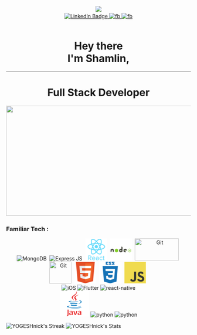 <div id="header" align="center">
  <img src="https://media.giphy.com/media/qgQUggAC3Pfv687qPC/giphy.gif" width="100"/>
</div>

<div id="badges" align="center">
  <a href="https://www.linkedin.com/in/yogesh-shamlin-shinanth-j-s-6ab98b237/">
    <img src="https://img.shields.io/badge/LinkedIn-blue?style=for-the-badge&logo=linkedin&logoColor=white" alt="LinkedIn Badge"/>
  </a>
  
  <a href="https://leetcode.com/yogeshshamlin/">
    <img src="https://img.shields.io/badge/Leetcode-orange?style=for-the-badge&logo=leetcode&logoColor=white" alt="fb"/>
  </a>
 
  <a href="https://www.facebook.com/profile.php?id=100091867873781">
    <img src="https://img.shields.io/badge/Facebook-blue?style=for-the-badge&logo=facebook&logoColor=white" alt="fb"/>
  </a>
</div>

<div id="badges" align="center">
    <img src="https://komarev.com/ghpvc/?username=YOGESHnick&style=flat-square&color=blue" alt=""/>
  <h1>
  Hey there <br>
    I'm Shamlin,
  </h1>
  <hr>
  <h1>Full Stack Developer</h1>

</div>

<div align="center">
  <img src="https://media.giphy.com/media/dWesBcTLavkZuG35MI/giphy.gif" width="600" height="300"/>
</div>
 




### Familiar Tech :

<div align="center">
  <img src="https://www.desuvit.com/wp-content/uploads/2021/03/mongodb-icon.png" title="MongoDB" alt="MongoDB" width="60" height="60"/>&nbsp;
  <img src="https://w7.pngwing.com/pngs/925/447/png-transparent-express-js-node-js-javascript-mongodb-node-js-text-trademark-logo.png" title="Express JS" alt="Express JS" width="60" height="60"/>&nbsp;
  <img src="https://github.com/devicons/devicon/blob/master/icons/react/react-original-wordmark.svg" title="React" alt="React" width="60" height="60"/>&nbsp;
  <img src="https://github.com/devicons/devicon/blob/master/icons/nodejs/nodejs-original-wordmark.svg" title="NodeJS" alt="NodeJS" width="60" height="60"/>&nbsp;
  <img src="https://miro.medium.com/v2/resize:fit:1000/0*iFApAuNplslAErbr" title="Git" **alt="Git" width="120" height="60"/>&nbsp; 
  <img src="https://w7.pngwing.com/pngs/670/396/png-transparent-computer-icons-github-icon-design-logo-github-cat-like-mammal-carnivoran-logo-thumbnail.png" title="Git" **alt="Git" width="60" height="60"/>&nbsp; 
  <img src="https://github.com/devicons/devicon/blob/master/icons/html5/html5-original.svg" title="HTML5" alt="HTML" width="60" height="60"/>&nbsp;
  <img src="https://github.com/devicons/devicon/blob/master/icons/css3/css3-plain-wordmark.svg"  title="CSS3" alt="CSS" width="60" height="60"/>&nbsp;
  <img src="https://github.com/devicons/devicon/blob/master/icons/javascript/javascript-original.svg" title="JavaScript" alt="JavaScript" width="60" height="60"/>&nbsp;
  <br>
  <img src="https://static.vecteezy.com/system/resources/previews/021/514/755/original/ios-icon-logo-software-phone-apple-symbol-with-name-white-design-mobile-illustration-with-black-background-free-vector.jpg" title="iOS" alt="iOS" width="60" height="60"/>
  <img src="https://storage.googleapis.com/cms-storage-bucket/6e19fee6b47b36ca613f.png" title="iOS" alt="Flutter" width="150" height="40"/>
  <img src="https://nix-united.com/wp-content/uploads/2021/03/preview_800_500.jpg" title="react-native" alt="react-native" width="150" height="70"/>
  <br>
  <img src="https://github.com/devicons/devicon/blob/master/icons/java/java-original-wordmark.svg" title="Java" alt="Java" width="80" height="70"/>
  <img src="https://i.pinimg.com/originals/2f/9c/11/2f9c11f9e55efbf1791f12c06d60729b.jpg" title="python" alt="python" width="70" height="70" />
  <img src="https://i.pinimg.com/564x/71/5b/59/715b59c8c7545d9dafb1a04111edde40.jpg" title="python" alt="python" width="70" height="70" />
</div>
   
![YOGESHnick's Streak](https://github-readme-streak-stats.herokuapp.com/?user=YOGESHnick&theme=gotham&hide_border=false) 
![YOGESHnick's Stats](https://github-readme-stats.vercel.app/api?username=YOGESHnick&theme=gotham&show_icons=true&hide_border=false&count_private=true)
